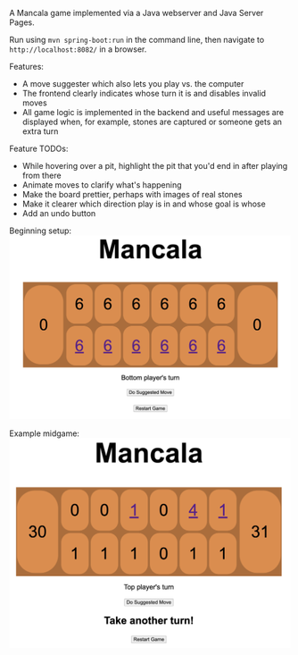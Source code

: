 A Mancala game implemented via a Java webserver and Java Server Pages.

Run using `mvn spring-boot:run` in the command line, then navigate to `http://localhost:8082/` in a browser.

Features:
* A move suggester which also lets you play vs. the computer
* The frontend clearly indicates whose turn it is and disables invalid moves
* All game logic is implemented in the backend and useful messages are displayed when, for example, stones are captured or someone gets an extra turn

Feature TODOs:
* While hovering over a pit, highlight the pit that you'd end in after playing from there
* Animate moves to clarify what's happening
* Make the board prettier, perhaps with images of real stones
* Make it clearer which direction play is in and whose goal is whose
* Add an undo button

Beginning setup:
![Initial setup](game-setup-screenshot.png)

Example midgame:
![Midgame](midgame-screenshot.png)

